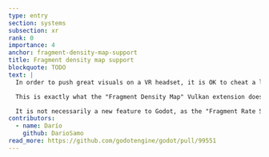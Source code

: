 ```yaml
---
type: entry
section: systems
subsection: xr
rank: 0
importance: 4
anchor: fragment-density-map-support
title: Fragment density map support
blockquote: TODO
text: |
  In order to push great visuals on a VR headset, it is OK to cheat a little. As players tend to turn their head rather than move their eyes too far from the center and as pixels around the edges of the viewport are often distorted by the lens, why should the device render these parts at full resolution?

  This is exactly what the "Fragment Density Map" Vulkan extension does: it renders the edges of the viewport at a lower resolution with little noticeable decrease in quality. It makes the Mobile renderer (using the Vulkan rendering driver) more viable for VR on standalone.

  It is not necessarily a new feature to Godot, as the "Fragment Rate Shading" Vulkan extension already does something similar. But they differ in terms of device compatibility. Don’t worry though, as Godot will now choose the best supported method for the device. Users will only have to care about "Variable Shading Rate", which is the term that encompasses both extensions.
contributors:
  - name: Darío
    github: DarioSamo
read_more: https://github.com/godotengine/godot/pull/99551
---
```

